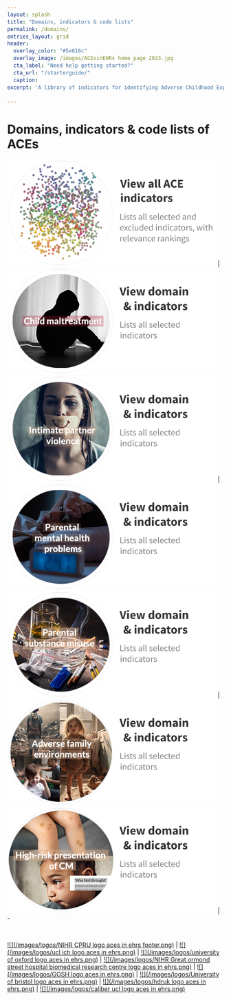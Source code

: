 ```yaml
---
layout: splash
title: "Domains, indicators & code lists"
permalink: /domains/
entries_layout: grid
header:
  overlay_color: "#5e616c"
  overlay_image: /images/ACEsinEHRs home page 2023.jpg
  cta_label: "Need help getting started?"
  cta_url: "/starterguide/"
  caption:
excerpt: 'A library of indicators for identifying Adverse Childhood Experiences (ACEs) in Electronic Health Records (EHRs) <br /> <small><a href="https://www.thelancet.com/journals/lanpub/article/PIIS2468-2667(23)00119-6/fulltext">New study out in Lancet Public Health!</a></small><br /><br /> {::nomarkdown}<iframe style="display: inline-block;" src=" " frameborder="0" scrolling="0" width="160px" height="30px"></iframe> <iframe style="display: inline-block;" src="" frameborder="0" scrolling="0" width="158px" height="30px"></iframe>{:/nomarkdown}'

---
```


# Domains, indicators & code lists of ACEs

 [![](https://raw.githubusercontent.com/shabeer-syed/ACEs/main/home%20view%20indicators.png)](https://shabeer-syed.github.io/acesinehrs/finalindicators/) | [![](https://raw.githubusercontent.com/shabeer-syed/ACEs/main/child%20maltreatment.png)](https://shabeer-syed.github.io/acesinehrs/CM/)
 [![](https://raw.githubusercontent.com/shabeer-syed/ACEs/main/Intimate%20partner%20violence.png)](https://shabeer-syed.github.io/acesinehrs/IPV/) | [![](https://raw.githubusercontent.com/shabeer-syed/ACEs/main/parental%20mental%20health%20problems.png)](https://shabeer-syed.github.io/acesinehrs/MHPs/)
 [![](https://raw.githubusercontent.com/shabeer-syed/ACEs/main/Parental%20substance%20misuse.png)](https://shabeer-syed.github.io/acesinehrs/SM/) | [![](https://raw.githubusercontent.com/shabeer-syed/ACEs/main/adverse%20family%20environments.png)](https://shabeer-syed.github.io/acesinehrs/AFE/)
[![](https://raw.githubusercontent.com/shabeer-syed/ACEs/main/high-risk%20presentattion%20of%20child%20maltreatment.png)](https://shabeer-syed.github.io/acesinehrs/HRPCM/) | -  

<span style="color:white"> Dr Shabeer Syed, Clinical Psychologist & Senior Research Associate </span>

  [![](/images/logos/NIHR CPRU logo aces in ehrs footer.png)](https://www.ucl.ac.uk/children-policy-research/) | [![](/images/logos/ucl ich logo aces in ehrs.png)](https://www.ucl.ac.uk/child-health/great-ormond-street-institute-child-health-0) | [![](/images/logos/university of oxford logo aces in ehrs.png)](https://www.ox.ac.uk/) | [![](/images/logos/NIHR Great ormond street hospital biomedical research centre logo aces in ehrs.png)](https://www.gosh.nhs.uk/our-research/our-research-infrastructure/nihr-great-ormond-street-hospital-brc/) | [![](/images/logos/GOSH logo aces in ehrs.png)](https://www.gosh.nhs.uk/) | [![](/images/logos/University of bristol logo aces in ehrs.png)](https://www.bristol.ac.uk/) | [![](/images/logos/hdruk logo aces in ehrs.png)](https://www.hdruk.ac.uk/) | [![](/images/logos/caliber ucl logo aces in ehrs.png)](https://www.ucl.ac.uk/health-informatics/research/caliber) 
